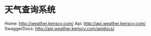 天气查询系统
===

Home: http://weather.kenscy.com/
Api: http://api.weather.kenscy.com/
SwaggerDocs: http://api.weather.kenscy.com/apidocs/
